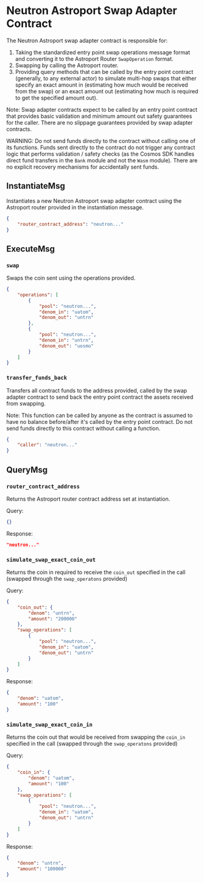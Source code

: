 # Neutron Astroport Swap Adapter Contract

The Neutron Astroport swap adapter contract is responsible for:
1. Taking the standardized entry point swap operations message format and converting it to the Astroport Router `SwapOperation` format.
2. Swapping by calling the Astroport router.
3. Providing query methods that can be called by the entry point contract (generally, to any external actor) to simulate multi-hop swaps that either specify an exact amount in (estimating how much would be received from the swap) or an exact amount out (estimating how much is required to get the specified amount out).

Note: Swap adapter contracts expect to be called by an entry point contract that provides basic validation and minimum amount out safety guarantees for the caller. There are no slippage guarantees provided by swap adapter contracts.

WARNING: Do not send funds directly to the contract without calling one of its functions. Funds sent directly to the contract do not trigger any contract logic that performs validation / safety checks (as the Cosmos SDK handles direct fund transfers in the `Bank` module and not the `Wasm` module). There are no explicit recovery mechanisms for accidentally sent funds.

## InstantiateMsg

Instantiates a new Neutron Astroport swap adapter contract using the Astroport router provided in the instantiation message.

``` json
{
    "router_contract_address": "neutron..."
}
```

## ExecuteMsg

### `swap`

Swaps the coin sent using the operations provided.

``` json
{
    "operations": [
        {
            "pool": "neutron...",
            "denom_in": "uatom",
            "denom_out": "untrn"
        },
        {
            "pool": "neutron...",
            "denom_in": "untrn",
            "denom_out": "uosmo"
        }
    ]
}
```

### `transfer_funds_back`

Transfers all contract funds to the address provided, called by the swap adapter contract to send back the entry point contract the assets received from swapping.

Note: This function can be called by anyone as the contract is assumed to have no balance before/after it's called by the entry point contract. Do not send funds directly to this contract without calling a function.

``` json
{
    "caller": "neutron..."
}
```

## QueryMsg

### `router_contract_address`

Returns the Astroport router contract address set at instantiation.

Query:
``` json
{}
```

Response:
``` json
"neutron..."
```

### `simulate_swap_exact_coin_out`

Returns the coin in required to receive the `coin_out` specified in the call (swapped through the `swap_operatons` provided)

Query:
``` json
{
    "coin_out": {
        "denom": "untrn",
        "amount": "200000"
    },
    "swap_operations": [
        {
            "pool": "neutron...",
            "denom_in": "uatom",
            "denom_out": "untrn"
        }
    ]
}
```

Response:
``` json
{
    "denom": "uatom",
    "amount": "100"
}
```

### `simulate_swap_exact_coin_in`

Returns the coin out that would be received from swapping the `coin_in` specified in the call (swapped through the `swap_operatons` provided)

Query:
``` json
{
    "coin_in": {
        "denom": "uatom",
        "amount": "100"
    },
    "swap_operations": [
        {
            "pool": "neutron...",
            "denom_in": "uatom",
            "denom_out": "untrn"
        }
    ]
}
```

Response:
``` json
{
    "denom": "untrn",
    "amount": "100000"
}
```
